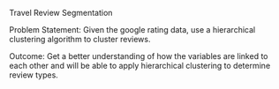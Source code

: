 Travel Review Segmentation

Problem Statement:
Given the google rating data, use a hierarchical clustering algorithm to  cluster reviews. 

Outcome: 
Get a better understanding of how the variables are  linked to each other and will be able to apply hierarchical clustering to  determine review types.
